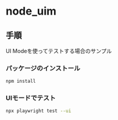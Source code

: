 # node_uim

## 手順

UI Modeを使ってテストする場合のサンプル

### パッケージのインストール

```bash
npm install
```

### UIモードでテスト

```bash
npx playwright test --ui
```
